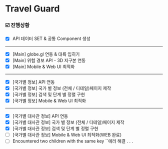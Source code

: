 # Travel Guard

### ☑️ 진행상황

- [x] API 데이터 SET & 공통 Component 생성

---

- [x] [Main] globe.gl 연동 & 대륙 입히기
- [x] [Main] 위험 경보 API - 3D 지구본 연동
- [x] [Main] Mobile & Web UI 최적화

---

- [x] [국가별 정보] API 연동
- [x] [국가별 정보] 국가 별 정보 (전체 / 디테일)페이지 제작
- [x] [국가별 정보] 검색 및 단계 별 정렬 구현
- [x] [국가별 정보] Mobile & Web UI 최적화

---

- [x] [국가별 대사관 정보] API 연동
- [x] [국가별 대사관 정보] 국가 별 정보 (전체 / 디테일)페이지 제작
- [x] [국가별 대사관 정보] 검색 및 단계 별 정렬 구현
- [ ] [국가별 대사관 정보] Mobile & Web UI 최적화(WEB 완료)
- [ ] Encountered two children with the same key ``에러 해결 . . .
